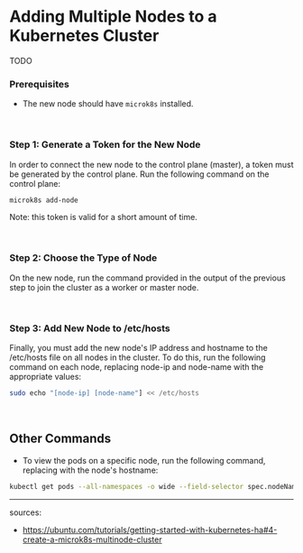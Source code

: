 # Adding Multiple Nodes to a Kubernetes Cluster
TODO
### Prerequisites
- The new node should have `microk8s` installed.

<br/>

### Step 1: Generate a Token for the New Node
In order to connect the new node to the control plane (master), a token must be generated by the control plane. Run the following command on the control plane:

```bash
microk8s add-node
```

Note: this token is valid for a short amount of time.

<br/>

### Step 2: Choose the Type of Node
On the new node, run the command provided in the output of the previous step to join the cluster as a worker or master node.

<br/>

### Step 3: Add New Node to /etc/hosts
Finally, you must add the new node's IP address and hostname to the /etc/hosts file on all nodes in the cluster. To do this, run the following command on each node, replacing node-ip and node-name with the appropriate values:
```bash
sudo echo "[node-ip] [node-name"] << /etc/hosts
```

<br/>

## Other Commands
- To view the pods on a specific node, run the following command, replacing <node> with the node's hostname: 
```bash
kubectl get pods --all-namespaces -o wide --field-selector spec.nodeName=<node>
```

----
sources: 
- https://ubuntu.com/tutorials/getting-started-with-kubernetes-ha#4-create-a-microk8s-multinode-cluster